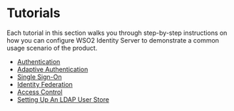 # Tutorials

Each tutorial in this section walks you through step-by-step
instructions on how you can configure WSO2 Identity Server to
demonstrate a common usage scenario of the product.

-   [Authentication](../../learn/logging-in-to-your-application-via-identity-server-using-facebook-credentials/)
-   [Adaptive Authentication](../../learn/adaptive-authentication/)
-   [Single Sign-On](../../learn/adaptive-authentication/)
-   [Identity Federation](../../learn/identity-federation/)
-   [Access Control](../../learn/access-control/)
-   [Setting Up An LDAP User Store](../../learn/setting-up-an-ldap-user-store/)
